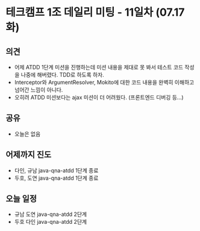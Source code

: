 
# 테크캠프 1조 데일리 미팅 - 11일차 (07.17 화)

## 의견

- 어제 ATDD 1단계 미션을 진행하는데 미션 내용을 제대로 못 봐서 테스트 코드 작성을 나중에 해버렸다. TDD로 하도록 하자.
- Interceptor와 ArgumentResolver, Mokito에 대한 코드 내용을 완벽히 이해하고 넘어간 느낌이 아니다.
- 오히려 ATDD 미션보다는 ajax 미션이 더 어려웠다. (프론트엔드 디버깅 등...)

## 공유

- 오늘은 없음

## 어제까지 진도

- 다인, 규남 java-qna-atdd 1단계 종료
- 두호, 도연 java-qna-atdd 1단계 종료

## 오늘 일정

- 규남 도연 java-qna-atdd 2단계
- 두호 다인 java-qna-atdd 2단계
